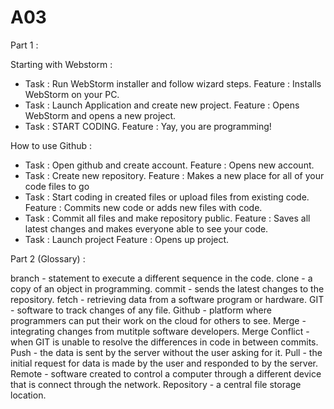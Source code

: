 # A03

Part 1 :

Starting with Webstorm :

- Task : Run WebStorm installer and follow wizard steps. 
    Feature : Installs WebStorm on your PC.
- Task : Launch Application and create new project. 
    Feature : Opens WebStorm and opens a new project.
- Task : START CODING. 
    Feature : Yay, you are programming!

How to use Github :

- Task : Open github and create account.
    Feature : Opens new account.
- Task : Create new repository. 
    Feature : Makes a new place for all of your code files to go
- Task : Start coding in created files or upload files from existing code. 
    Feature : Commits new code or adds new files with code.
- Task : Commit all files and make repository public. 
    Feature : Saves all latest changes and makes everyone able to see your code.
- Task : Launch project 
    Feature : Opens up project.

Part 2 (Glossary) :

branch - statement to execute a different sequence in the code.
clone - a copy of an object in programming.
commit - sends the latest changes to the repository.
fetch - retrieving data from a software program or hardware.
GIT - software to track changes of any file.
Github - platform where programmers can put their work on the cloud for others to see.
Merge - integrating changes from mutitple software developers.
Merge Conflict - when GIT is unable to resolve the differences in code in between commits.
Push - the data is sent by the server without the user asking for it.
Pull - the initial request for data is made by the user and responded to by the server.
Remote - software created to control a computer through a different device that is connect through the network.
Repository - a central file storage location.
